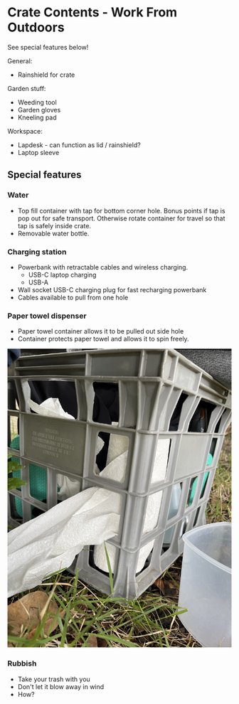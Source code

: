 # Crate Contents - Work From Outdoors

See special features below!

General:
- Rainshield for crate

Garden stuff:
- Weeding tool
- Garden gloves
- Kneeling pad

Workspace:
- Lapdesk - can function as lid / rainshield?
- Laptop sleeve

## Special features


### Water

- Top fill container with tap for bottom corner hole. Bonus points if tap is pop out for safe transport. Otherwise rotate container for travel so that tap is safely inside crate.
- Removable water bottle.

### Charging station

- Powerbank with retractable cables and wireless charging.
    - USB-C laptop charging
    - USB-A
- Wall socket USB-C charging plug for fast recharging powerbank
- Cables available to pull from one hole

### Paper towel dispenser

- Paper towel container allows it to be pulled out side hole
- Container protects paper towel and allows it to spin freely.


![](../assets/image%204.jpg)

### Rubbish

- Take your trash with you
- Don't let it blow away in wind
- How?